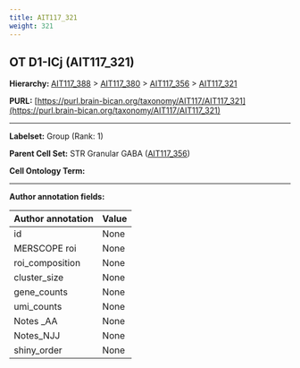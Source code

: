 ```yaml
---
title: AIT117_321
weight: 321
---
```

## OT D1-ICj (AIT117_321)
<b>Hierarchy: </b>
[AIT117_388](../AIT117_388) >
[AIT117_380](../AIT117_380) >
[AIT117_356](../AIT117_356) >
[AIT117_321](../AIT117_321)

**PURL:** [https://purl.brain-bican.org/taxonomy/AIT117/AIT117_321](https://purl.brain-bican.org/taxonomy/AIT117/AIT117_321)

---


**Labelset:** Group (Rank: 1)

**Parent Cell Set:** STR Granular GABA ([AIT117_356](../AIT117_356))



**Cell Ontology Term:** 

[MARKER GENES.]: #


---

[TRANSFERRED ANNOTATIONS.]: #


[AUTHOR ANNOTATION FIELDS.]: #


**Author annotation fields:**

| Author annotation | Value |
|-------------------|-------|
|id|None|
|MERSCOPE roi|None|
|roi_composition|None|
|cluster_size|None|
|gene_counts|None|
|umi_counts|None|
|Notes _AA|None|
|Notes_NJJ|None|
|shiny_order|None|

